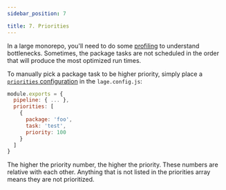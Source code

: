 ```yaml
---
sidebar_position: 7

title: 7. Priorities
---
```


In a large monorepo, you'll need to do some [profiling](./profile) to understand bottlenecks. Sometimes, the package tasks are not scheduled in the order that will produce the most optimized run times.

To manually pick a package task to be higher priority, simply place a [`priorities` configuration](./Config) in the `lage.config.js`:

```js
module.exports = {
  pipeline: { ... },
  priorities: [
    {
      package: 'foo',
      task: 'test',
      priority: 100
    }
  ]
}
```

The higher the priority number, the higher the priority. These numbers are relative with each other. Anything that is not listed in the priorities array means they are not prioritized.
